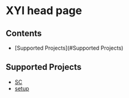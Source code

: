 # XYI head page

## Contents

- [Supported Projects](#Supported Projects)


## Supported Projects
- [SC](https://github.com/MiranDaniel/xyi-sc)
- [setup](https://github.com/MiranDaniel/xyi-setup)
